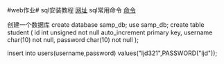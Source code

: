 #web作业#
 sql安装教程
 [网址](https://www.cnblogs.com/outsidersblogs/p/7777569.html)
 sql常用命令
 [命令](http://www.cnblogs.com/mr-wid/archive/2013/05/09/3068229.html#c1)
 
 创建一个数据库
 create database samp_db;
use samp_db;
create table student
(
	id int unsigned not null auto_increment primary key,
	username char(10) not null,
	password char(10) not null
	);

insert into users(username,password) values("ljd321",PASSWORD("ljd"));
